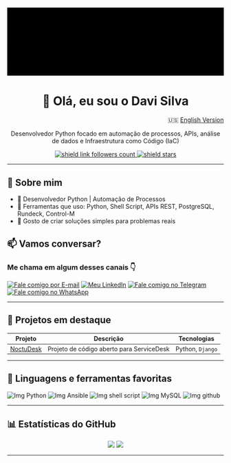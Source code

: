 <p>
 <img src="img/DedicadoTech.gif" alt="Logo Dedicadotech" title="Dedicadotech"/>
</p>

<h1 align="center">👋 Olá, eu sou o Davi Silva</h1>

<p align="right">
🇺🇸 <a href="README.md">English Version</a>
</p>

<p align="center">
  Desenvolvedor Python focado em automação de processos, APIs, análise de dados e Infraestrutura como Código (IaC)
</p>

<p align="center">
  <a href="https://github.com/dedicadotech">
    <img src="https://img.shields.io/github/followers/dedicadotech?style=plastic&color=blue" alt="shield link followers count" title="followers"/>
  </a>
  <a href="https://github.com/dedicadotech?tab=repositories">
    <img src="https://img.shields.io/github/stars/dedicadotech?affiliations=OWNER&style=plastic&color=blue" alt="shield stars" title="stars"/>
  </a>
</p>

---

## 🚀 Sobre mim
- 💼 Desenvolvedor Python | Automação de Processos
- 🔧 Ferramentas que uso: Python, Shell Script, APIs REST, PostgreSQL, Rundeck, Control-M
- 🎯 Gosto de criar soluções simples para problemas reais
## 📫 Vamos conversar?
### Me chama em algum desses canais 👇
[![Fale comigo por E-mail](https://img.shields.io/badge/email-Fale%20comigo-green?style=for-the-badge&logo=gmail&logoColor=white)](mailto:dedicadotech@gmail.com?subject=Novo%20Projeto%20para%20Dedicadotech)
[![Meu LinkedIn](https://img.shields.io/badge/LinkedIn-Fale%20comigo-0A66C2?style=for-the-badge&logo=LinkedIn&logoColor=white)](https://www.linkedin.com/in/dedicadotech)
[![Fale comigo no Telegram](https://img.shields.io/badge/Telegram-Fale%20comigo-2CA5E0?style=for-the-badge&logo=telegram&logoColor=white)](https://t.me/dedicadotech)
[![Fale comigo no WhatsApp](https://img.shields.io/badge/WhatsApp-Fale%20comigo-25D366?style=for-the-badge&logo=whatsapp&logoColor=white)](https://wa.me/5511941402314?text=Sou%20da%20Dedicadotech%2C%20especialista%20em%20desenvolvimento%20de%20sistemas%2C%20automação%20de%20processos%20e%20soluções%20sob%20demanda.%20Vamos%20conversar%3F)


---

## 🧪 Projetos em destaque

| Projeto | Descrição | Tecnologias |
|--------|-----------|-------------|
| [NoctuDesk](https://github.com/DedicadoTech/NoctuDesk) | Projeto de código aberto para ServiceDesk | Python, `Django` |

---

## 📌 Linguagens e ferramentas favoritas

<p align="left">
  <img src="https://img.icons8.com/color/48/000000/python.png" alt="Img Python" title="Python"/>
  <img src="https://img.icons8.com/color/48/ansible.png" alt="Img Ansible" title="Ansible"/>
  <img src="https://img.icons8.com/plasticine/48/000000/console.png" alt="Img shell script" title="Shell Script"/>
  <img src="https://img.icons8.com/fluency/48/mysql-logo.png" alt="Img MySQL" title="MySQL"/>
  <img src="https://img.icons8.com/glyph-neue/64/github.png" alt="Img github" title="Github"/>
</p>

---

## 📊 Estatísticas do GitHub
<p align="center">
  <img height="180em" src="https://github-readme-stats.vercel.app/api?username=dedicadotech&show_icons=true&theme=radical"/>
  <img height="180em" src="https://github-readme-stats.vercel.app/api/top-langs/?username=dedicadotech&layout=compact&theme=radical"/>
</p>

---
